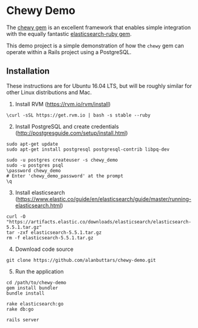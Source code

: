 Chewy Demo
=====

The <a href="https://github.com/toptal/chewy">chewy gem</a> is an excellent framework that enables simple integration with the equally fantastic <a href="https://github.com/elastic/elasticsearch-ruby">elasticsearch-ruby gem</a>.

This demo project is a simple demonstration of how the `chewy` gem can operate within a Rails project using a PostgreSQL.

## Installation

These instructions are for Ubuntu 16.04 LTS, but will be roughly similar for other Linux distributions and Mac.

1. Install RVM (https://rvm.io/rvm/install)
```
\curl -sSL https://get.rvm.io | bash -s stable --ruby
```

2. Install PostgreSQL and create credentials (http://postgresguide.com/setup/install.html)
```
sudo apt-get update
sudo apt-get install postgresql postgresql-contrib libpq-dev

sudo -u postgres createuser -s chewy_demo
sudo -u postgres psql
\password chewy_demo
# Enter 'chewy_demo_password' at the prompt
\q
```

3. Install elasticsearch (https://www.elastic.co/guide/en/elasticsearch/guide/master/running-elasticsearch.html)
```
curl -O "https://artifacts.elastic.co/downloads/elasticsearch/elasticsearch-5.5.1.tar.gz"
tar -zxf elasticsearch-5.5.1.tar.gz
rm -f elasticsearch-5.5.1.tar.gz
```

4. Download code source
```
git clone https://github.com/alanbuttars/chewy-demo.git
```

5. Run the application
```
cd /path/to/chewy-demo
gem install bundler
bundle install

rake elasticsearch:go
rake db:go

rails server
```
